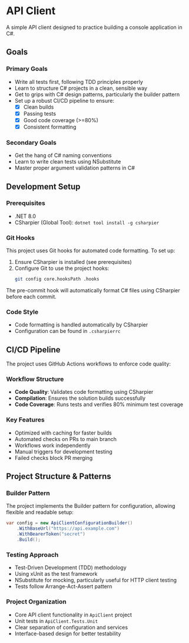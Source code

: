 # API Client

A simple API client designed to practice building a console application in C#.

## Goals

### Primary Goals
- Write all tests first, following TDD principles properly
- Learn to structure C# projects in a clean, sensible way
- Get to grips with C# design patterns, particularly the builder pattern
- Set up a robust CI/CD pipeline to ensure:
    - [x] Clean builds
    - [x] Passing tests
    - [x] Good code coverage (>=80%)
    - [x] Consistent formatting

### Secondary Goals
- Get the hang of C# naming conventions
- Learn to write clean tests using NSubstitute
- Master proper argument validation patterns in C#

## Development Setup

### Prerequisites
- .NET 8.0
- CSharpier (Global Tool): `dotnet tool install -g csharpier`

### Git Hooks
This project uses Git hooks for automated code formatting. To set up:

1. Ensure CSharpier is installed (see prerequisites)
2. Configure Git to use the project hooks:
   ```bash
   git config core.hooksPath .hooks
   ```

The pre-commit hook will automatically format C# files using CSharpier before each commit.

### Code Style
- Code formatting is handled automatically by CSharpier
- Configuration can be found in `.csharpierrc`

## CI/CD Pipeline
The project uses GitHub Actions workflows to enforce code quality:

### Workflow Structure
- **Code Quality**: Validates code formatting using CSharpier
- **Compilation**: Ensures the solution builds successfully
- **Code Coverage**: Runs tests and verifies 80% minimum test coverage

### Key Features
- Optimized with caching for faster builds
- Automated checks on PRs to main branch
- Workflows work independently
- Manual triggers for development testing
- Failed checks block PR merging

## Project Structure & Patterns

### Builder Pattern
The project implements the Builder pattern for configuration, allowing flexible and readable setup:
```csharp
var config = new ApiClientConfigurationBuilder()
    .WithBaseUrl("https://api.example.com")
    .WithBearerToken("secret")
    .Build();
```

### Testing Approach
- Test-Driven Development (TDD) methodology
- Using xUnit as the test framework
- NSubstitute for mocking, particularly useful for HTTP client testing
- Tests follow Arrange-Act-Assert pattern

### Project Organization
- Core API client functionality in `ApiClient` project
- Unit tests in `ApiClient.Tests.Unit`
- Clear separation of configuration and services
- Interface-based design for better testability